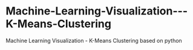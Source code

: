 # Machine-Learning-Visualization---K-Means-Clustering
Machine Learning Visualization - K-Means Clustering based on python
